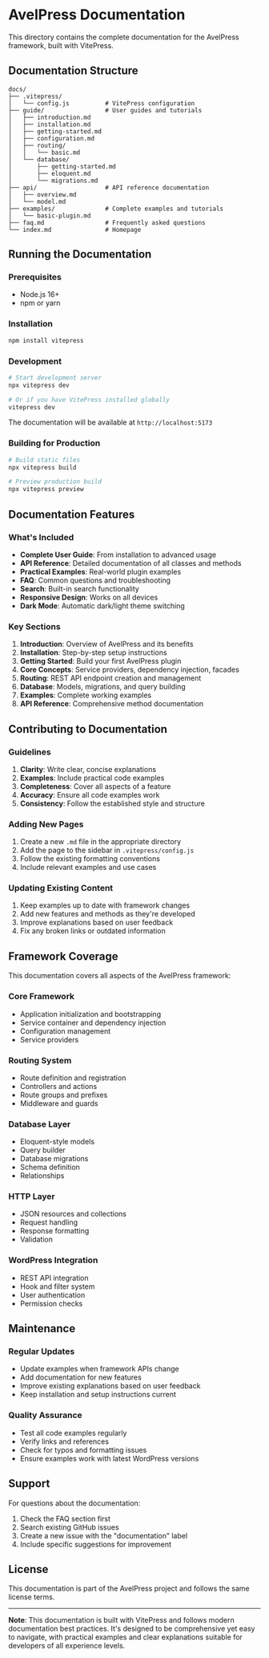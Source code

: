 # AvelPress Documentation

This directory contains the complete documentation for the AvelPress framework, built with VitePress.

## Documentation Structure

```
docs/
├── .vitepress/
│   └── config.js          # VitePress configuration
├── guide/                 # User guides and tutorials
│   ├── introduction.md
│   ├── installation.md
│   ├── getting-started.md
│   ├── configuration.md
│   ├── routing/
│   │   └── basic.md
│   └── database/
│       ├── getting-started.md
│       ├── eloquent.md
│       └── migrations.md
├── api/                   # API reference documentation
│   ├── overview.md
│   └── model.md
├── examples/              # Complete examples and tutorials
│   └── basic-plugin.md
├── faq.md                 # Frequently asked questions
└── index.md               # Homepage
```

## Running the Documentation

### Prerequisites

- Node.js 16+ 
- npm or yarn

### Installation

```bash
npm install vitepress
```

### Development

```bash
# Start development server
npx vitepress dev

# Or if you have VitePress installed globally
vitepress dev
```

The documentation will be available at `http://localhost:5173`

### Building for Production

```bash
# Build static files
npx vitepress build

# Preview production build
npx vitepress preview
```

## Documentation Features

### What's Included

- **Complete User Guide**: From installation to advanced usage
- **API Reference**: Detailed documentation of all classes and methods
- **Practical Examples**: Real-world plugin examples
- **FAQ**: Common questions and troubleshooting
- **Search**: Built-in search functionality
- **Responsive Design**: Works on all devices
- **Dark Mode**: Automatic dark/light theme switching

### Key Sections

1. **Introduction**: Overview of AvelPress and its benefits
2. **Installation**: Step-by-step setup instructions
3. **Getting Started**: Build your first AvelPress plugin
4. **Core Concepts**: Service providers, dependency injection, facades
5. **Routing**: REST API endpoint creation and management
6. **Database**: Models, migrations, and query building
7. **Examples**: Complete working examples
8. **API Reference**: Comprehensive method documentation

## Contributing to Documentation

### Guidelines

1. **Clarity**: Write clear, concise explanations
2. **Examples**: Include practical code examples
3. **Completeness**: Cover all aspects of a feature
4. **Accuracy**: Ensure all code examples work
5. **Consistency**: Follow the established style and structure

### Adding New Pages

1. Create a new `.md` file in the appropriate directory
2. Add the page to the sidebar in `.vitepress/config.js`
3. Follow the existing formatting conventions
4. Include relevant examples and use cases

### Updating Existing Content

1. Keep examples up to date with framework changes
2. Add new features and methods as they're developed
3. Improve explanations based on user feedback
4. Fix any broken links or outdated information

## Framework Coverage

This documentation covers all aspects of the AvelPress framework:

### Core Framework
- Application initialization and bootstrapping
- Service container and dependency injection
- Configuration management
- Service providers

### Routing System
- Route definition and registration
- Controllers and actions
- Route groups and prefixes
- Middleware and guards

### Database Layer
- Eloquent-style models
- Query builder
- Database migrations
- Schema definition
- Relationships

### HTTP Layer
- JSON resources and collections
- Request handling
- Response formatting
- Validation

### WordPress Integration
- REST API integration
- Hook and filter system
- User authentication
- Permission checks

## Maintenance

### Regular Updates

- Update examples when framework APIs change
- Add documentation for new features
- Improve existing explanations based on user feedback
- Keep installation and setup instructions current

### Quality Assurance

- Test all code examples regularly
- Verify links and references
- Check for typos and formatting issues
- Ensure examples work with latest WordPress versions

## Support

For questions about the documentation:

1. Check the FAQ section first
2. Search existing GitHub issues
3. Create a new issue with the "documentation" label
4. Include specific suggestions for improvement

## License

This documentation is part of the AvelPress project and follows the same license terms.

---

**Note**: This documentation is built with VitePress and follows modern documentation best practices. It's designed to be comprehensive yet easy to navigate, with practical examples and clear explanations suitable for developers of all experience levels.
